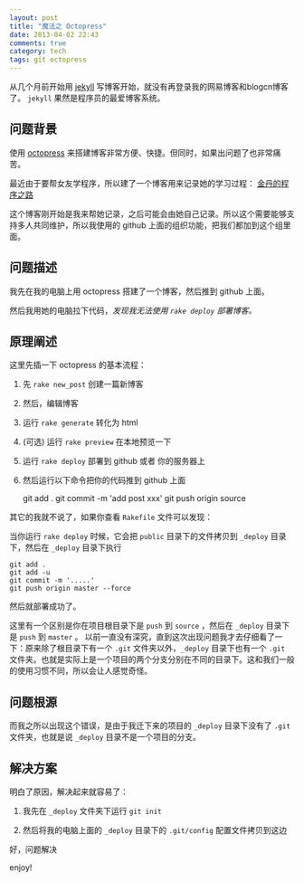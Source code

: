 ```yaml
---
layout: post
title: "魔法之 Octopress"
date: 2013-04-02 22:43
comments: true
category: tech
tags: git octopress
---
```


从几个月前开始用 [jekyll](http://jekyllrb.com/)
写博客开始，就没有再登录我的网易博客和blogcn博客了。 `jekyll`
果然是程序员的最爱博客系统。

<!--more-->

## 问题背景

使用 [octopress](http://octopress.org/)
来搭建博客非常方便、快捷。但同时，如果出问题了也非常痛苦。

最近由于要帮女友学程序，所以建了一个博客用来记录她的学习过程：
[金丹的程序之路](http://jindan-programming.github.com/)

这个博客刚开始是我来帮她记录，之后可能会由她自己记录。所以这个需要能够支持多人共同维护，所以我使用的
github 上面的组织功能，把我们都加到这个组里面。

## 问题描述

我先在我的电脑上用 octopress 搭建了一个博客，然后推到 github 上面。

然后我用她的电脑拉下代码，_发现我无法使用 `rake deploy` 部署博客。_

## 原理阐述

这里先插一下 octopress 的基本流程：

1. 先 `rake new_post` 创建一篇新博客

2. 然后，编辑博客

3. 运行 `rake generate` 转化为 html

4. (可选) 运行 `rake preview` 在本地预览一下

5. 运行 `rake deploy` 部署到 github 或者 你的服务器上

6. 然后运行以下命令把你的代码推到 github 上面

    git add .
    git commit -m 'add post xxx'
    git push origin source

其它的我就不说了，如果你查看 `Rakefile` 文件可以发现： 

当你运行 `rake deploy` 时候，它会把 `public` 目录下的文件拷贝到 `_deploy` 目录下，然后在 `_deploy` 目录下执行

    git add .
    git add -u
    git commit -m '.....'
    git push origin master --force

然后就部署成功了。

这里有一个区别是你在项目根目录下是 `push` 到 `source` ，然后在 `_deploy`
目录下是 `push` 到 `master`
。 以前一直没有深究，直到这次出现问题我才去仔细看了一下：原来除了根目录下有一个
`.git` 文件夹以外，`_deploy` 目录下也有一个 `.git`
文件夹。也就是实际上是一个项目的两个分支分别在不同的目录下。这和我们一般的使用习惯不同，所以会让人感觉奇怪。

## 问题根源

而我之所以出现这个错误，是由于我迁下来的项目的 `_deploy` 目录下没有了 `.git`
文件夹，也就是说 `_deploy` 目录不是一个项目的分支。

## 解决方案

明白了原因，解决起来就容易了：

1. 我先在 `_deploy` 文件夹下运行 `git init`

2. 然后将我的电脑上面的 `_deploy` 目录下的 `.git/config` 配置文件拷贝到这边

好，问题解决


enjoy!
